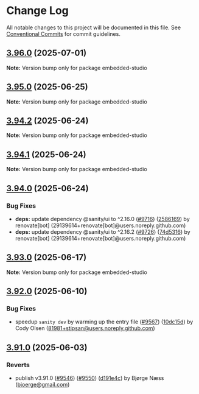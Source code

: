 # Change Log

All notable changes to this project will be documented in this file.
See [Conventional Commits](https://conventionalcommits.org) for commit guidelines.

## [3.96.0](https://github.com/sanity-io/sanity/compare/v3.95.0...v3.96.0) (2025-07-01)

**Note:** Version bump only for package embedded-studio

## [3.95.0](https://github.com/sanity-io/sanity/compare/v3.94.2...v3.95.0) (2025-06-25)

**Note:** Version bump only for package embedded-studio

## [3.94.2](https://github.com/sanity-io/sanity/compare/v3.94.1...v3.94.2) (2025-06-24)

**Note:** Version bump only for package embedded-studio

## [3.94.1](https://github.com/sanity-io/sanity/compare/v3.94.0...v3.94.1) (2025-06-24)

**Note:** Version bump only for package embedded-studio

## [3.94.0](https://github.com/sanity-io/sanity/compare/v3.93.0...v3.94.0) (2025-06-24)

### Bug Fixes

* **deps:** update dependency @sanity/ui to ^2.16.0 ([#9716](https://github.com/sanity-io/sanity/issues/9716)) ([2586169](https://github.com/sanity-io/sanity/commit/258616905c0a522cbc7990877c7b37cbc9417f61)) by renovate[bot] (29139614+renovate[bot]@users.noreply.github.com)
* **deps:** update dependency @sanity/ui to ^2.16.2 ([#9726](https://github.com/sanity-io/sanity/issues/9726)) ([74d5316](https://github.com/sanity-io/sanity/commit/74d5316fb474a8c94a4ecac54d21bfc58c4a6370)) by renovate[bot] (29139614+renovate[bot]@users.noreply.github.com)

## [3.93.0](https://github.com/sanity-io/sanity/compare/v3.92.0...v3.93.0) (2025-06-17)

**Note:** Version bump only for package embedded-studio

## [3.92.0](https://github.com/sanity-io/sanity/compare/v3.91.0...v3.92.0) (2025-06-10)

### Bug Fixes

* speedup `sanity dev` by warming up the entry file ([#9567](https://github.com/sanity-io/sanity/issues/9567)) ([10dc15d](https://github.com/sanity-io/sanity/commit/10dc15df6a2d86515f53d3950dafb8462fac4073)) by Cody Olsen (81981+stipsan@users.noreply.github.com)

## [3.91.0](https://github.com/sanity-io/sanity/compare/v3.90.0...v3.91.0) (2025-06-03)

### Reverts

* publish v3.91.0 ([#9546](https://github.com/sanity-io/sanity/issues/9546)) ([#9550](https://github.com/sanity-io/sanity/issues/9550)) ([d191e4c](https://github.com/sanity-io/sanity/commit/d191e4cdbccc68cda01f864c0290528df91d9571)) by Bjørge Næss (bjoerge@gmail.com)
